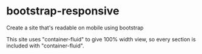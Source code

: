 # bootstrap-responsive
Create a site that's readable on mobile using bootstrap

This site uses "container-fluid" to give 100% width view, so every section is included with "container-fluid".
